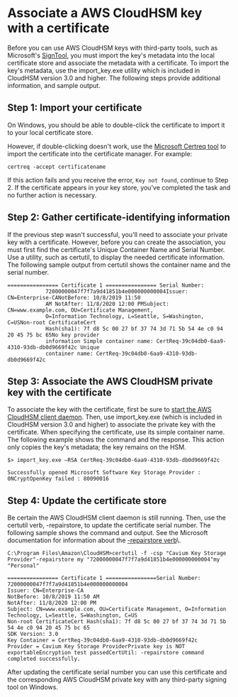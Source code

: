 # Associate a AWS CloudHSM key with a certificate<a name="ksp-library-associate-key-certificate"></a>

Before you can use AWS CloudHSM keys with third\-party tools, such as Microsoft's [SignTool](https://docs.microsoft.com/en-us/windows/win32/seccrypto/signtool), you must import the key's metadata into the local certificate store and associate the metadata with a certificate\. To import the key's metadata, use the import\_key\.exe utility which is included in CloudHSM version 3\.0 and higher\. The following steps provide additional information, and sample output\.

## Step 1: Import your certificate<a name="import-cert"></a>

On Windows, you should be able to double\-click the certificate to import it to your local certificate store\. 

However, if double\-clicking doesn't work, use the [Microsoft Certreq tool](https://docs.microsoft.com/en-us/previous-versions/windows/it-pro/windows-server-2012-R2-and-2012/dn296456%28v%3dws.11%29) to import the certificate into the certificate manager\. For example: 

```
certreq -accept certificatename
```

If this action fails and you receive the error, `Key not found`, continue to Step 2\. If the certificate appears in your key store, you've completed the task and no further action is necessary\.

## Step 2: Gather certificate\-identifying information<a name="cert-identifier"></a>

If the previous step wasn't successful, you'll need to associate your private key with a certificate\. However, before you can create the association, you must first find the certificate's Unique Container Name and Serial Number\. Use a utility, such as certutil, to display the needed certificate information\. The following sample output from certutil shows the container name and the serial number\.

```
================ Certificate 1 ================ Serial Number:
			72000000047f7f7a9d41851b4e000000000004Issuer: CN=Enterprise-CANotBefore: 10/8/2019 11:50
			AM NotAfter: 11/8/2020 12:00 PMSubject: CN=www.example.com, OU=Certificate Management,
			O=Information Technology, L=Seattle, S=Washington, C=USNon-root CertificateCert
			Hash(sha1): 7f d8 5c 00 27 bf 37 74 3d 71 5b 54 4e c0 94 20 45 75 bc 65No key provider
			information Simple container name: CertReq-39c04db0-6aa9-4310-93db-db0d9669f42c Unique
			container name: CertReq-39c04db0-6aa9-4310-93db-db0d9669f42c
```



## Step 3: Associate the AWS CloudHSM private key with the certificate<a name="associate-key-certificate"></a>

To associate the key with the certificate, first be sure to [start the AWS CloudHSM client daemon](key_mgmt_util-getting-started.md#key_mgmt_util-start-cloudhsm-client)\. Then, use import\_key\.exe \(which is included in CloudHSM version 3\.0 and higher\) to associate the private key with the certificate\. When specifying the certificate, use its simple container name\. The following example shows the command and the response\. This action only copies the key's metadata; the key remains on the HSM\.

```
$> import_key.exe –RSA CertReq-39c04db0-6aa9-4310-93db-db0d9669f42c

Successfully opened Microsoft Software Key Storage Provider : 0NCryptOpenKey failed : 80090016
```

## Step 4: Update the certificate store<a name="update-certificate-store"></a>

Be certain the AWS CloudHSM client daemon is still running\. Then, use the certutil verb, \-repairstore, to update the certificate serial number\. The following sample shows the command and output\. See the Microsoft documentation for information about the [\-repairstore verb](https://docs.microsoft.com/en-us/previous-versions/windows/it-pro/windows-server-2012-R2-and-2012/cc732443(v=ws.11)?redirectedfrom=MSDN#-repairstore)\.

```
C:\Program Files\Amazon\CloudHSM>certutil -f -csp "Cavium Key Storage Provider"-repairstore my "72000000047f7f7a9d41851b4e000000000004"my "Personal"

================ Certificate 1 ================Serial Number: 72000000047f7f7a9d41851b4e000000000004
Issuer: CN=Enterprise-CA
NotBefore: 10/8/2019 11:50 AM
NotAfter: 11/8/2020 12:00 PM
Subject: CN=www.example.com, OU=Certificate Management, O=Information Technology, L=Seattle, S=Washington, C=US
Non-root CertificateCert Hash(sha1): 7f d8 5c 00 27 bf 37 74 3d 71 5b 54 4e c0 94 20 45 75 bc 65       
SDK Version: 3.0 
Key Container = CertReq-39c04db0-6aa9-4310-93db-db0d9669f42c 
Provider = Cavium Key Storage ProviderPrivate key is NOT exportableEncryption test passedCertUtil: -repairstore command completed successfully.
```

After updating the certificate serial number you can use this certificate and the corresponding AWS CloudHSM private key with any third\-party signing tool on Windows\.